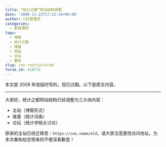 ```yaml
---
title: “统计之都”网站结构调整
date: '2008-11-23T17:22:34+00:00'
author: COS管理员
categories:
  - 新闻通知
tags:
  - 博客
  - 统计之都
  - 维基
  - 网站
  - 论坛
  - 重构
slug: cos-restructured
forum_id: 418731
---
```


本文是 2008 年改版时写的，现已过期。以下是原文内容。

---

大家好，统计之都网站结构已经调整为三大块内容：

* 主站（博客形式）
* 维基（统计词条）
* 论坛（统计学相关讨论）

原来的主站已经迁移至：`https://cos.name/old`，请大家注意更改访问地址。为本次重构给您带来的不便深表歉意！
